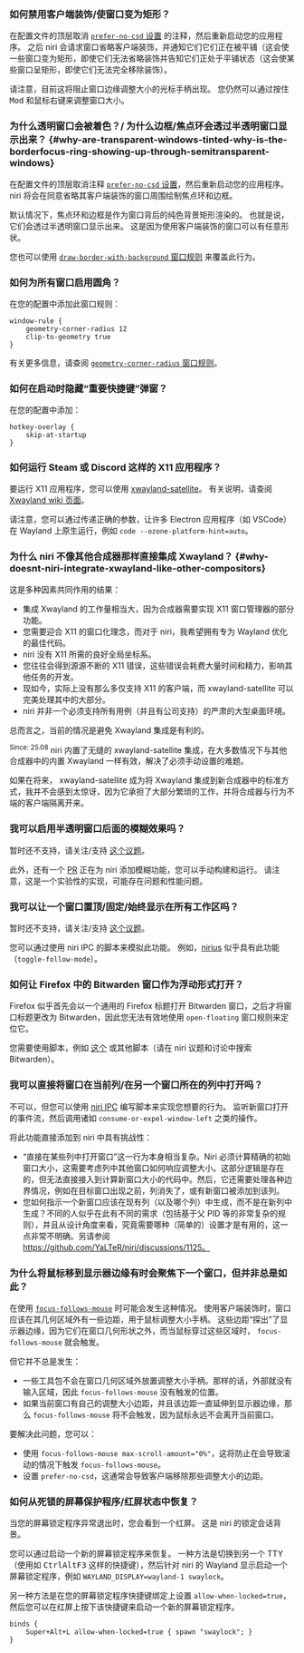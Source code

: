 ### 如何禁用客户端装饰/使窗口变为矩形？

在配置文件的顶层取消 [`prefer-no-csd` 设置](./Configuration:-Miscellaneous.md#prefer-no-csd) 的注释，然后重新启动您的应用程序。
之后 niri 会请求窗口省略客户端装饰，并通知它们它们正在被平铺（这会使一些窗口变为矩形，即使它们无法省略装饰并告知它们正处于平铺状态（这会使某些窗口呈矩形，即使它们无法完全移除装饰）。

请注意，目前这将阻止窗口边缘调整大小的光标手柄出现。
您仍然可以通过按住 <kbd>Mod</kbd> 和鼠标右键来调整窗口大小。

### 为什么透明窗口会被着色？/ 为什么边框/焦点环会透过半透明窗口显示出来？ {#why-are-transparent-windows-tinted-why-is-the-borderfocus-ring-showing-up-through-semitransparent-windows}

在配置文件的顶层取消注释 [`prefer-no-csd` 设置](./Configuration:-Miscellaneous.md#prefer-no-csd)，然后重新启动您的应用程序。
niri 将会在同意省略其客户端装饰的窗口周围绘制焦点环和边框。

默认情况下，焦点环和边框是作为窗口背后的纯色背景矩形渲染的。
也就是说，它们会透过半透明窗口显示出来。
这是因为使用客户端装饰的窗口可以有任意形状。

您也可以使用 [`draw-border-with-background` 窗口规则](./Configuration:-Window-Rules.md#draw-border-with-background) 来覆盖此行为。

### 如何为所有窗口启用圆角？

在您的配置中添加此窗口规则：

```kdl
window-rule {
    geometry-corner-radius 12
    clip-to-geometry true
}
```

有关更多信息，请查阅 [`geometry-corner-radius` 窗口规则](./Configuration:-Window-Rules.md#geometry-corner-radius)。

### 如何在启动时隐藏“重要快捷键”弹窗？

在您的配置中添加：

```kdl
hotkey-overlay {
    skip-at-startup
}
```

### 如何运行 Steam 或 Discord 这样的 X11 应用程序？

要运行 X11 应用程序，您可以使用 [xwayland-satellite](https://github.com/Supreeeme/xwayland-satellite)。
有关说明，请查阅 [Xwayland wiki 页面](./Xwayland.md)。

请注意，您可以通过传递正确的参数，让许多 Electron 应用程序（如 VSCode）在 Wayland 上原生运行，例如 `code --ozone-platform-hint=auto`。

### 为什么 niri 不像其他合成器那样直接集成 Xwayland？ {#why-doesnt-niri-integrate-xwayland-like-other-compositors}

这是多种因素共同作用的结果：

- 集成 Xwayland 的工作量相当大，因为合成器需要实现 X11 窗口管理器的部分功能。
- 您需要迎合 X11 的窗口化理念，而对于 niri，我希望拥有专为 Wayland 优化的最佳代码。
- niri 没有 X11 所需的良好全局坐标系。
- 您往往会得到源源不断的 X11 错误，这些错误会耗费大量时间和精力，影响其他任务的开发。
- 现如今，实际上没有那么多仅支持 X11 的客户端，而 xwayland-satellite 可以完美处理其中的大部分。
- niri 并非一个必须支持所有用例（并且有公司支持）的严肃的大型桌面环境。

总而言之，当前的情况是避免 Xwayland 集成是有利的。

<sup>Since: 25.08</sup> niri 内置了无缝的 xwayland-satellite 集成，在大多数情况下与其他合成器中的内置 Xwayland 一样有效，解决了必须手动设置的难题。

如果在将来， xwayland-satellite 成为将 Xwayland 集成到新合成器中的标准方式，我并不会感到太惊讶，因为它承担了大部分繁琐的工作，并将合成器与行为不端的客户端隔离开来。

### 我可以启用半透明窗口后面的模糊效果吗？

暂时还不支持，请关注/支持 [这个议题](https://github.com/YaLTeR/niri/issues/54)。

此外，还有一个 [PR](https://github.com/YaLTeR/niri/pull/1634) 正在为 niri 添加模糊功能，您可以手动构建和运行。
请注意，这是一个实验性的实现，可能存在问题和性能问题。

### 我可以让一个窗口置顶/固定/始终显示在所有工作区吗？

暂时还不支持，请关注/支持 [这个议题](https://github.com/YaLTeR/niri/issues/932)。

您可以通过使用 niri IPC 的脚本来模拟此功能。
例如，[nirius](https://git.sr.ht/~tsdh/nirius) 似乎具有此功能（`toggle-follow-mode`）。

### 如何让 Firefox 中的 Bitwarden 窗口作为浮动形式打开？

Firefox 似乎首先会以一个通用的 Firefox 标题打开 Bitwarden 窗口，之后才将窗口标题更改为 Bitwarden，因此您无法有效地使用 `open-floating` 窗口规则来定位它。

您需要使用脚本，例如 [这个](https://github.com/YaLTeR/niri/discussions/1599) 或其他脚本（请在 niri 议题和讨论中搜索 Bitwarden）。

### 我可以直接将窗口在当前列/在另一个窗口所在的列中打开吗？

不可以，但您可以使用 [niri IPC](./IPC.md) 编写脚本来实现您想要的行为。
监听新窗口打开的事件流，然后调用诸如 `consume-or-expel-window-left` 之类的操作。

将此功能直接添加到 niri 中具有挑战性：

- “直接在某些列中打开窗口”这一行为本身相当复杂。Niri 必须计算精确的初始窗口大小，这需要考虑列中其他窗口如何响应调整大小。这部分逻辑是存在的，但无法直接接入到计算新窗口大小的代码中。然后，它还需要处理各种边界情况，例如在目标窗口出现之前，列消失了，或有新窗口被添加到该列。
- 您如何指示一个新窗口应该在现有列（以及哪个列）中生成，而不是在新列中生成？不同的人似乎在此有不同的需求（包括基于父 PID 等的非常复杂的规则），并且从设计角度来看，究竟需要哪种（简单的）设置才是有用的，这一点非常不明确。另请参阅 https://github.com/YaLTeR/niri/discussions/1125。

### 为什么将鼠标移到显示器边缘有时会聚焦下一个窗口，但并非总是如此？

在使用 [`focus-follows-mouse`](./Configuration:-Input.md#focus-follows-mouse) 时可能会发生这种情况。
使用客户端装饰时，窗口应该在其几何区域外有一些边距，用于鼠标调整大小手柄。
这些边距“探出”了显示器边缘，因为它们在窗口几何形状之外，而当鼠标穿过这些区域时， `focus-follows-mouse` 就会触发。

但它并不总是发生：

- 一些工具包不会在窗口几何区域外放置调整大小手柄。那样的话，外部就没有输入区域，因此 `focus-follows-mouse` 没有触发的位置。
- 如果当前窗口有自己的调整大小边距，并且该边距一直延伸到显示器边缘，那么 `focus-follows-mouse` 将不会触发，因为鼠标永远不会离开当前窗口。

要解决此问题，您可以：

- 使用 `focus-follows-mouse max-scroll-amount="0%"`，这将防止在会导致滚动的情况下触发 `focus-follows-mouse`。
- 设置 `prefer-no-csd`，这通常会导致客户端移除那些调整大小的边距。

### 如何从死锁的屏幕保护程序/红屏状态中恢复？

当您的屏幕锁定程序异常退出时，您会看到一个红屏。
这是 niri 的锁定会话背景。

您可以通过启动一个新的屏幕锁定程序来恢复。
一种方法是切换到另一个 TTY（使用如 <kbd>Ctrl</kbd><kbd>Alt</kbd><kbd>F3</kbd> 这样的快捷键），然后针对 niri 的 Wayland 显示启动一个屏幕锁定程序，例如 `WAYLAND_DISPLAY=wayland-1 swaylock`。

另一种方法是在您的屏幕锁定程序快捷键绑定上设置 `allow-when-locked=true`，然后您可以在红屏上按下该快捷键来启动一个新的屏幕锁定程序。
```kdl
binds {
    Super+Alt+L allow-when-locked=true { spawn "swaylock"; }
}
```
